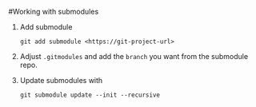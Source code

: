 #Working with submodules

1. Add submodule

    `git add submodule <https://git-project-url>`
  
2. Adjust `.gitmodules` and add the `branch` you want from the submodule repo.
  
3. Update submodules with

    `git submodule update --init --recursive`
